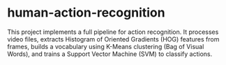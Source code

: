 # human-action-recognition
This project implements a full pipeline for action recognition. It processes video files, extracts Histogram of Oriented Gradients (HOG) features from frames, builds a vocabulary using K-Means clustering (Bag of Visual Words), and trains a Support Vector Machine (SVM) to classify actions.
